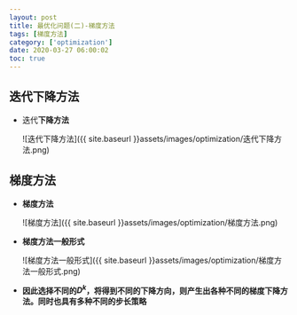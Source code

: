 ```yaml
---
layout: post
title: 最优化问题(二)-梯度方法
tags: [梯度方法]
category: ['optimization']
date: 2020-03-27 06:00:02
toc: true
---
```


## 迭代下降方法

- 迭代**下降方法**

    ![迭代下降方法]({{ site.baseurl }}assets/images/optimization/迭代下降方法.png)

## 梯度方法

- **梯度方法**

    ![梯度方法]({{ site.baseurl }}assets/images/optimization/梯度方法.png)

- **梯度方法一般形式**

    ![梯度方法一般形式]({{ site.baseurl }}assets/images/optimization/梯度方法一般形式.png)

- **因此选择不同的$D^k$，将得到不同的下降方向，则产生出各种不同的梯度下降方法。同时也具有多种不同的步长策略**
